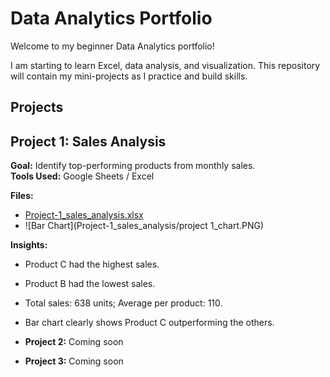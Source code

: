 # Data Analytics Portfolio

Welcome to my beginner Data Analytics portfolio! 

I am starting to learn Excel, data analysis, and visualization. This repository will contain my mini-projects as I practice and build skills.

## Projects


## Project 1: Sales Analysis

**Goal:** Identify top-performing products from monthly sales.  
**Tools Used:** Google Sheets / Excel  

**Files:**  
- [Project-1_sales_analysis.xlsx](Project-1_sales_analysis/Project-1_sales_analysis.xlsx)  
- ![Bar Chart](Project-1_sales_analysis/project 1_chart.PNG)

**Insights:**  
- Product C had the highest sales.  
- Product B had the lowest sales.  
- Total sales: 638 units; Average per product: 110.  
- Bar chart clearly shows Product C outperforming the others.

  
- **Project 2:** Coming soon
- **Project 3:** Coming soon

